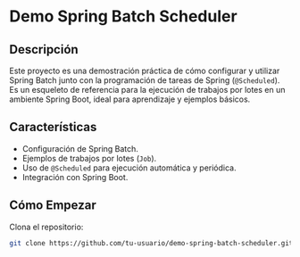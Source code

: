 # Demo Spring Batch Scheduler

## Descripción

Este proyecto es una demostración práctica de cómo configurar y utilizar Spring Batch junto con la programación de tareas de Spring (`@Scheduled`). Es un esqueleto de referencia para la ejecución de trabajos por lotes en un ambiente Spring Boot, ideal para aprendizaje y ejemplos básicos.

## Características

- Configuración de Spring Batch.
- Ejemplos de trabajos por lotes (`Job`).
- Uso de `@Scheduled` para ejecución automática y periódica.
- Integración con Spring Boot.

## Cómo Empezar

Clona el repositorio:

```bash
git clone https://github.com/tu-usuario/demo-spring-batch-scheduler.git
